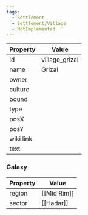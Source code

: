 ```yaml
---
tags:
  - Settlement
  - Settlement/Village
  - NotImplemented
---
```


| Property  | Value          |
| --------- | -------------- |
| id        | village_grizal |
| name      | Grizal         |
| owner     |                |
| culture   |                |
| bound     |                |
| type      |                |
| posX      |                |
| posY      |                |
| wiki link |                |
| text      |                |

### Galaxy
| Property | Value       |
| -------- | ----------- |
| region   | [[Mid Rim]] |
| sector   | [[Hadar]]   |
